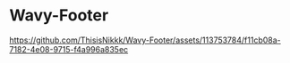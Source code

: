 # Wavy-Footer

https://github.com/ThisisNikkk/Wavy-Footer/assets/113753784/f11cb08a-7182-4e08-9715-f4a996a835ec

